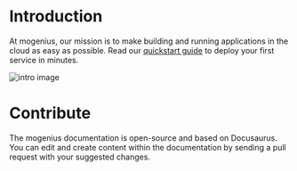 # Introduction 
At mogenius, our mission is to make building and running applications in the cloud as easy as possible.
Read our [quickstart guide](https://docs.mogenius.com/getting-started/quickstart) to deploy your first service in minutes.

![intro image](https://api.mogenius.com/file/id/7d107d6e-241a-4ef4-a88b-68a7800e409d)

# Contribute
The mogenius documentation is open-source and based on Docusaurus. You can edit and create content within the documentation by sending a pull request with your suggested changes.
